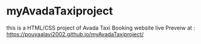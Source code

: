 # myAvadaTaxiproject
this is a HTML/CSS project of Avada Taxi Booking website
live Preveiw at : https://pouyaalavi2002.github.io/myAvadaTaxiproject/
